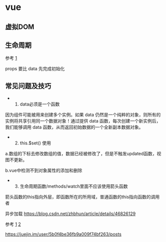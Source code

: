 # vue

## 虚拟DOM

## 生命周期
参考 [1](https://juejin.im/post/5afd7eb16fb9a07ac5605bb3)

props 要比 data 先完成初始化

## 常见问题及技巧
- 1. data必须是一个函数

因为组件可能被用来创建多个实例。如果 data 仍然是一个纯粹的对象，则所有的实例将共享引用同一个数据对象！通过提供 data 函数，每次创建一个新实例后，我们能够调用 data 函数，从而返回初始数据的一个全新副本数据对象。

- 2. this.$set() 使用

a.数组的下标去修改数组的值，数据已经被修改了，但是不触发updated函数，视图不更新。

b.vue中检测不到对象属性的添加和删除

- 3. 生命周期函数/methods/watch里面不应该使用箭头函数

箭头函数的this指向外层，即函数所在的所用域，普通函数的this指向函数的调用者


异步加载
https://blog.csdn.net/zhbhun/article/details/46826129



参考 
[1](https://juejin.im/post/5be01d0ce51d450700084925)
[2](https://juejin.im/post/5b174de8f265da6e410e0b4e)

https://juejin.im/user/5b0f4be36fb9a009f74bf263/posts